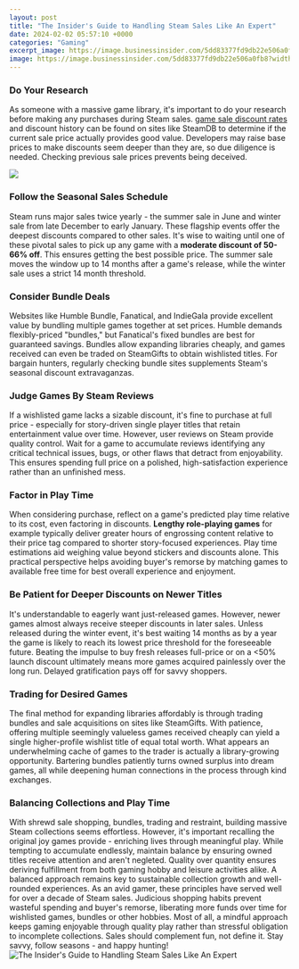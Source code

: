 ```yaml
---
layout: post
title: "The Insider's Guide to Handling Steam Sales Like An Expert"
date: 2024-02-02 05:57:10 +0000
categories: "Gaming"
excerpt_image: https://image.businessinsider.com/5dd83377fd9db22e506a0fb8?width=600&amp;format=jpeg&amp;auto=webp
image: https://image.businessinsider.com/5dd83377fd9db22e506a0fb8?width=600&amp;format=jpeg&amp;auto=webp
---
```


### Do Your Research
As someone with a massive game library, it's important to do your research before making any purchases during Steam sales.  [game sale discount rates](https://store.fi.io.vn/womens-cute-duck-gift-for-mom-mother-duckling-duck-waterfowl-lovers-v-neck-t-shirt/men&) and discount history can be found on sites like SteamDB to determine if the current sale price actually provides good value. Developers may raise base prices to make discounts seem deeper than they are, so due diligence is needed. Checking previous sale prices prevents being deceived.

![](https://cdn.business2community.com/wp-content/uploads/2020/11/W4ggm5nlzK_TaMebajnPEV5wqS0bOoTo7v9uhzBs1oN_XxB2T_B4GITrc95N5MQ2ndhAVtFlHCF5GaAa7L0CU3KiYbAwDo8GYjv1k6TBEJCe0XdqqU0dyjJh5uV9NE52S2dcfheq-11.png)
### Follow the Seasonal Sales Schedule
Steam runs major sales twice yearly - the summer sale in June and winter sale from late December to early January. These flagship events offer the deepest discounts compared to other sales. It's wise to waiting until one of these pivotal sales to pick up any game with a **moderate discount of 50-66% off**. This ensures getting the best possible price. The summer sale moves the window up to 14 months after a game's release, while the winter sale uses a strict 14 month threshold.
### Consider Bundle Deals
Websites like Humble Bundle, Fanatical, and IndieGala provide excellent value by bundling multiple games together at set prices. Humble demands flexibly-priced "bundles," but Fanatical's fixed bundles are best for guaranteed savings. Bundles allow expanding libraries cheaply, and games received can even be traded on SteamGifts to obtain wishlisted titles. For bargain hunters, regularly checking bundle sites supplements Steam's seasonal discount extravaganzas. 
### Judge Games By Steam Reviews
If a wishlisted game lacks a sizable discount, it's fine to purchase at full price - especially for story-driven single player titles that retain entertainment value over time. However, user reviews on Steam provide quality control. Wait for a game to accumulate reviews identifying any critical technical issues, bugs, or other flaws that detract from enjoyability. This ensures spending full price on a polished, high-satisfaction experience rather than an unfinished mess.
### Factor in Play Time 
When considering purchase, reflect on a game's predicted play time relative to its cost, even factoring in discounts. **Lengthy role-playing games** for example typically deliver greater hours of engrossing content relative to their price tag compared to shorter story-focused experiences. Play time estimations aid weighing value beyond stickers and discounts alone. This practical perspective helps avoiding buyer's remorse by matching games to available free time for best overall experience and enjoyment.
### Be Patient for Deeper Discounts on Newer Titles  
It's understandable to eagerly want just-released games. However, newer games almost always receive steeper discounts in later sales. Unless released during the winter event, it's best waiting 14 months as by a year the game is likely to reach its lowest price threshold for the foreseeable future. Beating the impulse to buy fresh releases full-price or on a <50% launch discount ultimately means more games acquired painlessly over the long run. Delayed gratification pays off for savvy shoppers.
### Trading for Desired Games
The final method for expanding libraries affordably is through trading bundles and sale acquisitions on sites like SteamGifts. With patience, offering multiple seemingly valueless games received cheaply can yield a single higher-profile wishlist title of equal total worth. What appears an underwhelming cache of games to the trader is actually a library-growing opportunity. Bartering bundles patiently turns owned surplus into dream games, all while deepening human connections in the process through kind exchanges.
### Balancing Collections and Play Time 
With shrewd sale shopping, bundles, trading and restraint, building massive Steam collections seems effortless. However, it's important recalling the original joy games provide - enriching lives through meaningful play. While tempting to accumulate endlessly, maintain balance by ensuring owned titles receive attention and aren't negleted. Quality over quantity ensures deriving fulfillment from both gaming hobby and leisure activities alike. A balanced approach remains key to sustainable collection growth and well-rounded experiences.
As an avid gamer, these principles have served well for over a decade of Steam sales. Judicious shopping habits prevent wasteful spending and buyer's remorse, liberating more funds over time for wishlisted games, bundles or other hobbies. Most of all, a mindful approach keeps gaming enjoyable through quality play rather than stressful obligation to incomplete collections. Sales should complement fun, not define it. Stay savvy, follow seasons - and happy hunting!
![The Insider's Guide to Handling Steam Sales Like An Expert](https://image.businessinsider.com/5dd83377fd9db22e506a0fb8?width=600&amp;format=jpeg&amp;auto=webp)